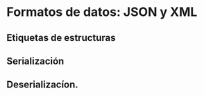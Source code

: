# Formatos de datos: JSON y XML

## Etiquetas de estructuras

## Serialización

## Deserializacíon.

